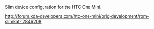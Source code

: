 Slim device configuration for the HTC One Mini.

http://forum.xda-developers.com/htc-one-mini/orig-development/rom-slimkat-t2846208
